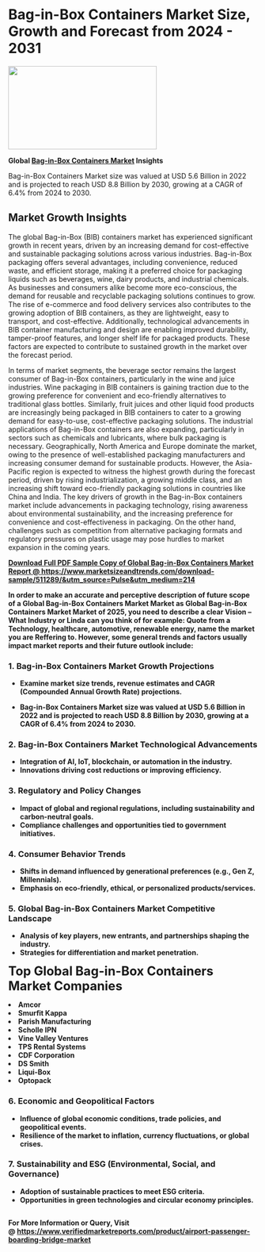 <H1>Bag-in-Box Containers Market Size, Growth and Forecast from 2024 - 2031</H1><img class="aligncenter size-medium wp-image-584254" src="https://thirdeyenews.in/wp-content/uploads/2024/09/Global-Market-Research-300x168.jpeg" alt="" width="300" height="168" /><p><strong>Global&nbsp;<a href="https://www.marketsizeandtrends.com/download-sample/511289/&amp;utm_source=Pulse&amp;utm_medium=214">Bag-in-Box Containers Market</a> Insights</strong></p><p>Bag-in-Box Containers Market size was valued at USD 5.6 Billion in 2022 and is projected to reach USD 8.8 Billion by 2030, growing at a CAGR of 6.4% from 2024 to 2030.</p><p><h2>Market Growth Insights</h2> <p>The global Bag-in-Box (BIB) containers market has experienced significant growth in recent years, driven by an increasing demand for cost-effective and sustainable packaging solutions across various industries. Bag-in-Box packaging offers several advantages, including convenience, reduced waste, and efficient storage, making it a preferred choice for packaging liquids such as beverages, wine, dairy products, and industrial chemicals. As businesses and consumers alike become more eco-conscious, the demand for reusable and recyclable packaging solutions continues to grow. The rise of e-commerce and food delivery services also contributes to the growing adoption of BIB containers, as they are lightweight, easy to transport, and cost-effective. Additionally, technological advancements in BIB container manufacturing and design are enabling improved durability, tamper-proof features, and longer shelf life for packaged products. These factors are expected to contribute to sustained growth in the market over the forecast period.</p> <p><strong><a href="#"></a></strong></p> <p>In terms of market segments, the beverage sector remains the largest consumer of Bag-in-Box containers, particularly in the wine and juice industries. Wine packaging in BIB containers is gaining traction due to the growing preference for convenient and eco-friendly alternatives to traditional glass bottles. Similarly, fruit juices and other liquid food products are increasingly being packaged in BIB containers to cater to a growing demand for easy-to-use, cost-effective packaging solutions. The industrial applications of Bag-in-Box containers are also expanding, particularly in sectors such as chemicals and lubricants, where bulk packaging is necessary. Geographically, North America and Europe dominate the market, owing to the presence of well-established packaging manufacturers and increasing consumer demand for sustainable products. However, the Asia-Pacific region is expected to witness the highest growth during the forecast period, driven by rising industrialization, a growing middle class, and an increasing shift toward eco-friendly packaging solutions in countries like China and India. The key drivers of growth in the Bag-in-Box containers market include advancements in packaging technology, rising awareness about environmental sustainability, and the increasing preference for convenience and cost-effectiveness in packaging. On the other hand, challenges such as competition from alternative packaging formats and regulatory pressures on plastic usage may pose hurdles to market expansion in the coming years. <p><strong><a href="#"></p><p><span class=""><strong>Download Full PDF Sample Copy of Global Bag-in-Box Containers Market Report</strong> @ <a href="https://www.marketsizeandtrends.com/download-sample/511289/&amp;utm_source=Pulse&amp;utm_medium=214" target="_blank">https://www.marketsizeandtrends.com/download-sample/511289/&amp;utm_source=Pulse&amp;utm_medium=214</a></span></p><p>In order to make an accurate and perceptive description of future scope of a Global&nbsp;Bag-in-Box Containers Market Market as Global&nbsp;Bag-in-Box Containers Market Market of 2025, you need to describe a clear Vision &ndash; What Industry or Linda can you think of for example: Quote from a Technology, healthcare, automotive, renewable energy, name the market you are Reffering to. However, some general trends and factors usually impact market reports and their future outlook include:</p><h3>1.&nbsp;<strong>Bag-in-Box Containers Market Growth Projections</strong></h3><ul><li>Examine market size trends, revenue estimates and CAGR (Compounded Annual Growth Rate) projections.</li><li><p>Bag-in-Box Containers Market size was valued at USD 5.6 Billion in 2022 and is projected to reach USD 8.8 Billion by 2030, growing at a CAGR of 6.4% from 2024 to 2030.</p></li></ul><h3>2.&nbsp;<strong>Bag-in-Box Containers Market Technological Advancements</strong></h3><ul><li>Integration of AI, IoT, blockchain, or automation in the industry.</li><li>Innovations driving cost reductions or improving efficiency.</li></ul><h3>3.&nbsp;<strong>Regulatory and Policy Changes</strong></h3><ul><li>Impact of global and regional regulations, including sustainability and carbon-neutral goals.</li><li>Compliance challenges and opportunities tied to government initiatives.</li></ul><h3>4.&nbsp;<strong>Consumer Behavior Trends</strong></h3><ul><li>Shifts in demand influenced by generational preferences (e.g., Gen Z, Millennials).</li><li>Emphasis on eco-friendly, ethical, or personalized products/services.</li></ul><h3>5.&nbsp;<strong>Global Bag-in-Box Containers Market Competitive Landscape</strong></h3><ul><li>Analysis of key players, new entrants, and partnerships shaping the industry.</li><li>Strategies for differentiation and market penetration.</li></ul><p data-pm-slice="1 1 []"><span style="color: inherit; font-family: inherit; font-size: 25px;">Top Global Bag-in-Box Containers Market Companies</span></p><div class="" data-test-id=""><p><li>Amcor</li><li> Smurfit Kappa</li><li> Parish Manufacturing</li><li> Scholle IPN</li><li> Vine Valley Ventures</li><li> TPS Rental Systems</li><li> CDF Corporation</li><li> DS Smith</li><li> Liqui-Box</li><li> Optopack</li></p></div><h3>6.&nbsp;<strong>Economic and Geopolitical Factors</strong></h3><ul><li>Influence of global economic conditions, trade policies, and geopolitical events.</li><li>Resilience of the market to inflation, currency fluctuations, or global crises.</li></ul><h3>7.&nbsp;<strong>Sustainability and ESG (Environmental, Social, and Governance)</strong></h3><ul><li>Adoption of sustainable practices to meet ESG criteria.</li><li>Opportunities in green technologies and circular economy principles.</li></ul><h2><strong style="font-size: 14px;">For More Information or Query, Visit @&nbsp;</strong><a style="background-color: #ffffff; font-size: 14px;" href="https://www.marketsizeandtrends.com/report/bag-in-box-containers-market/" target="_blank">https://www.verifiedmarketreports.com/product/airport-passenger-boarding-bridge-market</a></h2>
